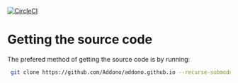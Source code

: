 [![CircleCI](https://circleci.com/gh/Addono/addono.github.io/tree/latest.svg?style=svg)](https://circleci.com/gh/Addono/addono.github.io/tree/latest)

# Getting the source code

The prefered method of getting the source code is by running:
```bash
 git clone https://github.com/Addono/addono.github.io --recurse-submodules
```

